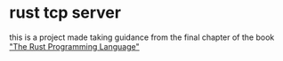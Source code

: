 # rust tcp server

this is a project made taking guidance from the final chapter of the book ["The Rust Programming Language"](https://doc.rust-lang.org/book/)
